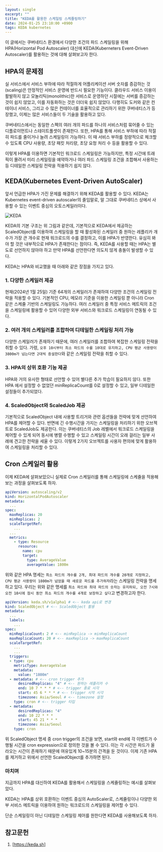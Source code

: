 ```yaml
---
layout: single
excerpt: ""
title: "KEDA를 활용한 스케일링 스케쥴링하기"
date: 2024-01-25 23:10:00 +0900
tags: KEDA kubernetes
---
```


이 글에서는 쿠버네티스 환경에서 다양한 조건의 파드 스케일링을 위해 HPA(Horizontal Pod Autoscaler) 대신에 KEDA(Kuberneters Event-Driven Autoscaler)를 활용하는 것에 대해 살펴보고자 한다.

## HPA의 문제점

실 서비스에서 서비스 부하에 따라 적절하게 어플리케이션 서버 숫자를 증감하는 것(scaling)은 안정적인 서비스 운영에 반드시 필요한 기능이다. 클라우드 서비스 이용이 활발하지 않고 모놀리틱(monolithic)한 서비스로 운영하던 시절에는 서버를 증감하는 것이 쉽지 않았고, 이를 자동화하는 것은 더더욱 쉽지 않았다. 다행히도 도커와 같은 컨테이너 서비스, 그리고 수 많은 컨테이너를 효율적으로 관리하기 위한 쿠버네티스가 등장했고, 이제는 많은 서비스들이 두 기술을 활용하고 있다.

쿠버네티스에서는 동일한 스펙의 여러 개의 파드를 하나의 서비스처럼 묶어줄 수 있는 디플로이먼트나 스테이트풀셋이 존재한다. 또한, HPA를 통해 서비스 부하에 따라 적절히 파드를 줄이거나 늘려 스케일링이 가능하다. 이 때 서비스 부하를 정량적으로 체크할 수 있도록 CPU 사용량, 초당 패킷 처리량, 초당 요청 처리 수 등을 활용할 수 있다.

이렇게 HPA를 이용하면 기본적인 워크로드 스케일링은 가능하지만, 특정 시간에 트래픽이 몰려서 미리 스케일링을 예약하거나 여러 파드 스케일링 조건을 조합해서 사용하는 등 디테일한 스케일링 전략을 적용하기 쉽지 않다.

## KEDA(Kubernetes Event-Driven AutoScaler)

앞서 언급한 HPA가 가진 문제를 해결하기 위해 KEDA를 활용할 수 있다. KEDA는 Kubernetes event-driven autoscaler의 줄임말로, 말 그대로 쿠버네티스 상에서 사용할 수 있는 이벤트 중심의 오토스케일러이다.

![KEDA]({{site_url}}/assets/images/2024-01-25-01-01.png)

KEDA의 기본 구조는 위 그림과 같은데, 기본적으로 KEDA에서 제공하는 ScaledObject를 이용하여 스케일링을 할 때 활성화된 스케일러 중 원하는 레플리카 개수가 가장 큰 개수로 현재 워크로드의 수를 결정하고, 이를 HPA가 반영한다. 유심히 봐야 할 것은 내부적으로 HPA가 존재한다는 점이다. 즉, KEDA를 사용할 때는 HPA는 별도로 선언하지 않아야 하고 만약 HPA를 선언한다면 의도치 않게 충돌이 발생할 수 있다.

KEDA는 HPA와 비교했을 때 아래와 같은 장점을 가지고 있다.

### 1. 다양한 스케일러 제공
현재(2024년 1월 25일) 기준 64개의 스케일러가 존재하여 다양한 조건의 스케일링 전략을 적용할 수 있다.
기본적인 CPU, 메모리 기준을 이용한 스케일링 뿐 아니라 Cron 같은 스케쥴 기반의 스케일링도 가능하다.
여러 스케일러 중 특정 서비스 메트릭의 조건을 스케일링에 활용할 수 있어 다양한 외부 서비스와 워크로드 스케일링이 연동될 수 있다.

### 2. 여러 개의 스케일러를 조합하여 디테일한 스케일링 처리 가능
다양한 스케일러가 존재하기 때문에, 여러 스케일러를 조합하여 복잡한 스케일링 전략을 취할 수 있다.
가령, `오후 10시부터 최소 파드의 수를 10대로 유지하고, CPU 평균 사용량이 3800m가 넘는다면 2대씩 증설한다`와 같은 스케일링 전략을 취할 수 있다.

### 3. HPA의 상위 호환 기능 제공
HPA와 거의 유사한 형태로 선언할 수 있어 별다른 추가 학습이 필요하지 않다.
또한 HPA 에서 설정할 수 없었던 minReplicaCount를 0로 설정할 수 있고, 일부 디테일한 설정들이 추가되었다.

### 4. ScaledObject와 ScaledJob 제공
기본적으로 ScaledObject 내에 사용할 트리거와 관련 옵션들을 전략에 맞게 선언하여 HPA를 제어할 수 있다.
반면에 긴 수행시간을 가지는 스케일링을 처리하기 위한 오브젝트로 ScaledJob도 제공한다. 이는 쿠버네티스의 Job 레벨에서 워크로드 스케일링을 제어할 수 있게 되어 동시에 병렬 수행할 수 있고 스케일링 시간이 오래 걸리는 일부 사례에 견고한 전략을 세울 수 있다.
이렇게 2가지 오브젝트를 사용자 편의에 맞게 활용하여 스케일링을 처리할 수 있다.

## Cron 스케일러 활용

이제 KEDA에 살펴보았으니 실제로 Cron 스케일러를 통해 스케일링에 스케쥴을 적용해보는 과정을 살펴보도록 하자.

```yaml
apiVersion: autoscaling/v2
kind: HorizontalPodAutoscaler
metadata:
  ...
spec:
  maxReplicas: 20
  minReplicas: 2
  scaleTargetRef:
    ...
  ...
  metrics:
    - type: Resource
      resource:
        name: cpu
        target:
          type: AverageValue
          averageValue: 1800m
```

위와 같은 HPA 명세는 `최소 파드의 개수를 2개, 최대 파드의 개수를 20개로 지정하고, CPU 평균 사용량이 1800m가 넘었을 때 새로운 파드를 추가하자`라는 스케일링 전략을 명세하고 있다. 
우리는 위와 같은 명세를 `최소 파드와 최대 파드의 숫자는 유지하되, 오전 7시와 오전 10시에 잠시 동안 최소 파드의 개수를 4개로 보장하고 싶다`고 변경하고자 한다. 

```yaml
apiVersion: keda.sh/v1alpha1 # <-- keda api로 변경
kind: ScaledObject # <-- ScaledObject 활용
metadata:
  ...
  labels:
    ...
spec:
  minReplicaCount: 2 # <-- minReplica -> minReplicaCount
  maxReplicaCount: 20 # <-- maxReplica -> maxReplicaCount
  scaleTargetRef:
    ...
	...
  triggers:
  - type: cpu
    metricType: AverageValue
    metadata:
      value: "1800m"
  - metadata: # <-- cron trigger 추가
      desiredReplicas: "4" # <-- 원하는 레플리카 수
      end: 10 7 * * * # <-- trigger 종료 시각
      start: 45 6 * * * # <-- trigger 시작 시각
      timezone: Asia/Seoul # <-- timezone 설정
    type: cron # <-- trigger 타입
  - metadata:
      desiredReplicas: "4"
      end: 10 22 * * *
      start: 45 21 * * *
      timezone: Asia/Seoul
    type: cron
```

위 ScaledObject 명세 중 cron trigger의 조건을 보면, start와 end에 각 이벤트가 수행될 시간을 cron expression으로 정의한 것을 볼 수 있다. 이는 각 시간은 파드가 올라오는 시간이 존재하기 때문에 여유있게 10~15분의 간격을 둔 것이다.
이제 기존 HPA를 제거하고 위에서 선언한 ScaledObject를 추가하면 된다.

### 마치며

지금까지 HPA를 대신하여 KEDA를 활용해서 스케일링을 스케쥴링하는 예시를 살펴보았다.

KEDA는 HPA를 상위 호환하는 이벤트 중심의 AutoScaler로, 스케쥴링이나 다양한 외부 서비스 메트릭을 이용하여 원하는 워크로드의 스케일링을 제어할 수 있다.

단순 스케일링이 아닌 디테일한 스케일링 제어를 원한다면 KEDA를 사용해보도록 하자.

## 참고문헌

1. [https://keda.sh]

[https://keda.sh]: https://keda.sh
